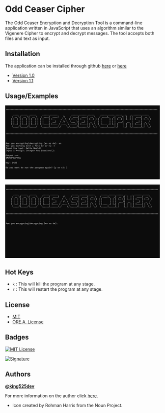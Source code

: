 # Odd Ceaser Cipher

The Odd Ceaser Encryption and Decryption Tool is a command-line application written in JavaScript that uses an
algorithm similar to the Vigenere Cipher to encrypt and decrypt messages. The tool accepts both files and text as
input.

## Installation

The application can be installed through github [here](https://github.com/king525dev/odd-ceaser-cipher/releases/tag/v1.0.0) or [here](https://github.com/king525dev/odd-ceaser-cipher/tree/main/dist)

- [Version 1.0](./dist/v1/oddCeaser-win.exe)
- [Version 1.1](./dist/OddCeaser.exe)

## Usage/Examples

![App Screenshot](icons/resources/screenshot-1.png)

![App Screenshot](icons/resources/screenshot-2.png)

## Hot Keys

- `k` : This will kill the program at any stage.
- `r` : This will restart the program at any stage.

## License

- [MIT](https://choosealicense.com/licenses/mit/)
- [ORE.A. License](extras/license.txt)

## Badges

[![MIT License](https://img.shields.io/badge/License-MIT-green.svg)](https://choosealicense.com/licenses/mit/)   

[![Signature](https://img.shields.io/badge/Signature-ORE.A.ORIGINAL-brightgreen)](https://choosealicense.com/licenses/mit/)

## Authors

 **[@king525dev](https://github.com/king525dev)**

 For more information on the author click [here](https://king525-portfolio.pages.dev/).

 - Icon created by Rohman Harris from the Noun Project.

 <!-- ORE.A. ORIGINAL -->
